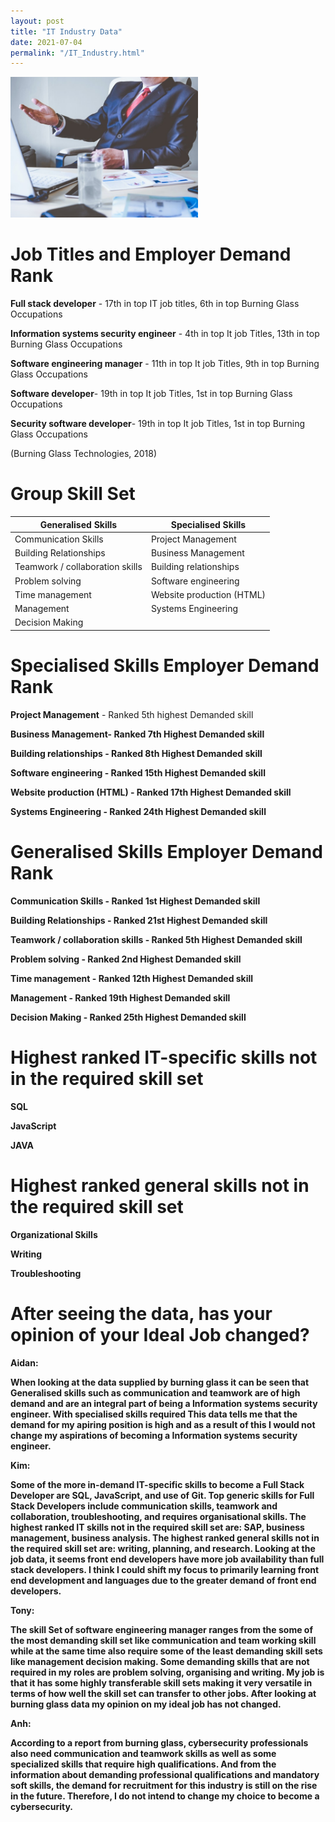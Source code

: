 ```yaml
---
layout: post
title: "IT Industry Data"
date: 2021-07-04
permalink: "/IT_Industry.html"
---
```



<img src="pic/goal1.jpg" width="300px">

# Job Titles and Employer Demand Rank

<b>Full stack developer</b> - 17th in top IT job titles, 6th in top Burning Glass Occupations

<b>Information systems security engineer</b> - 4th in top It job Titles, 13th in top Burning Glass Occupations 

<b>Software engineering manager</b> - 11th in top It job Titles, 9th in top Burning Glass Occupations 

<b>Software developer</b>- 19th in top It job Titles, 1st in top Burning Glass Occupations 

<b>Security software developer</b>- 19th in top It job Titles, 1st in top Burning Glass Occupations

(Burning Glass Technologies, 2018)


# Group Skill Set


| Generalised Skills | Specialised Skills |
| ----------- | ----------- |
| Communication Skills | Project Management |
| Building Relationships | Business Management|
| Teamwork / collaboration skills | Building relationships |
| Problem solving | Software engineering |
| Time management | Website production (HTML) |
| Management | Systems Engineering |
| Decision Making | |
 

# Specialised Skills Employer Demand Rank

<b>Project Management</b> - Ranked 5th highest Demanded skill

<b>Business Management- Ranked 7th Highest Demanded skill
 
<b>Building relationships - Ranked 8th Highest Demanded skill
 
<b>Software engineering - Ranked 15th Highest Demanded skill
 
<b>Website production (HTML) - Ranked 17th Highest Demanded skill
 
<b>Systems Engineering - Ranked 24th Highest Demanded skill


# Generalised Skills Employer Demand Rank

<b>Communication Skills</b> - Ranked 1st Highest Demanded skill
 
<b>Building Relationships</b>  - Ranked 21st Highest Demanded skill
 
<b>Teamwork / collaboration skills</b> - Ranked 5th Highest Demanded skill
 
<b>Problem solving</b> -  Ranked 2nd Highest Demanded skill
 
<b>Time management</b> - Ranked 12th Highest Demanded skill
 
<b>Management</b> - Ranked 19th Highest Demanded skill
 
<b>Decision Making</b> - Ranked 25th Highest Demanded skill



# Highest ranked IT-specific skills not in the required skill set
 
SQL
 
JavaScript
 
JAVA

# Highest ranked general skills not in the required skill set
 
Organizational Skills 
 
Writing 
 
Troubleshooting

 
 
# After seeing the data, has your opinion of your Ideal Job changed?

<b>Aidan:</b>
 
When looking at the data supplied by burning glass it can be seen that Generalised skills such as communication and teamwork are of high demand and are an integral part of being a Information systems security engineer. With specialised skills required This data tells me that the demand for my apiring position is high and as a result of this I would not change my aspirations of becoming a Information systems security engineer. 

<b>Kim: </b>
 
Some of the more in-demand IT-specific skills to become a Full Stack Developer are SQL, JavaScript, and use of Git. Top generic skills for Full Stack Developers include communication skills, teamwork and collaboration, troubleshooting, and requires organisational skills. The highest ranked IT skills not in the required skill set are: SAP, business management, business analysis. The highest ranked general skills not in the required skill set are: writing, planning, and research. Looking at the job data, it seems front end developers have more job availability than full stack developers. I think I could shift my focus to primarily learning front end development and languages due to the greater demand of front end developers. 

<b>Tony: </b>
 
The skill Set of software engineering manager ranges from the some of the most demanding skill set like communication and team working skill
while at the same time also require some of the least demanding skill sets like management decision making.
Some demanding skills that are not required in my roles are problem solving, organising and writing.
My job is that it has some highly transferable skill sets making it very versatile in terms of how well the skill set can transfer to other jobs.
After looking at burning glass data my opinion on my ideal job has not changed.

<b>Anh:</b>
 
According to a report from burning glass, cybersecurity professionals also need communication and teamwork skills as well as some specialized skills that require high qualifications. And from the information about demanding professional qualifications and mandatory soft skills, the demand for recruitment for this industry is still on the rise in the future. Therefore, I do not intend to change my choice to become a cybersecurity.

